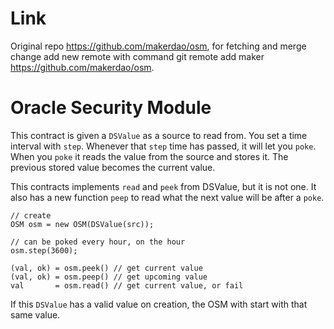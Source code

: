 # Link 
Original repo https://github.com/makerdao/osm, for fetching and merge change add new remote with command git remote add maker https://github.com/makerdao/osm.



# Oracle Security Module

This contract is given a `DSValue` as a source to read from. You set a time interval with `step`. Whenever that `step` time has passed, it will let you `poke`. When you `poke` it reads the value from the source and stores it. The previous stored value becomes the current value. 

This contracts implements `read` and `peek` from DSValue, but it is not one. It also has a new function `peep` to read what the next value will be after a `poke`.

```
// create
OSM osm = new OSM(DSValue(src));

// can be poked every hour, on the hour
osm.step(3600);

(val, ok) = osm.peek() // get current value
(val, ok) = osm.peep() // get upcoming value
val       = osm.read() // get current value, or fail

```

If this `DSValue` has a valid value on creation, the OSM with start with that same value.

